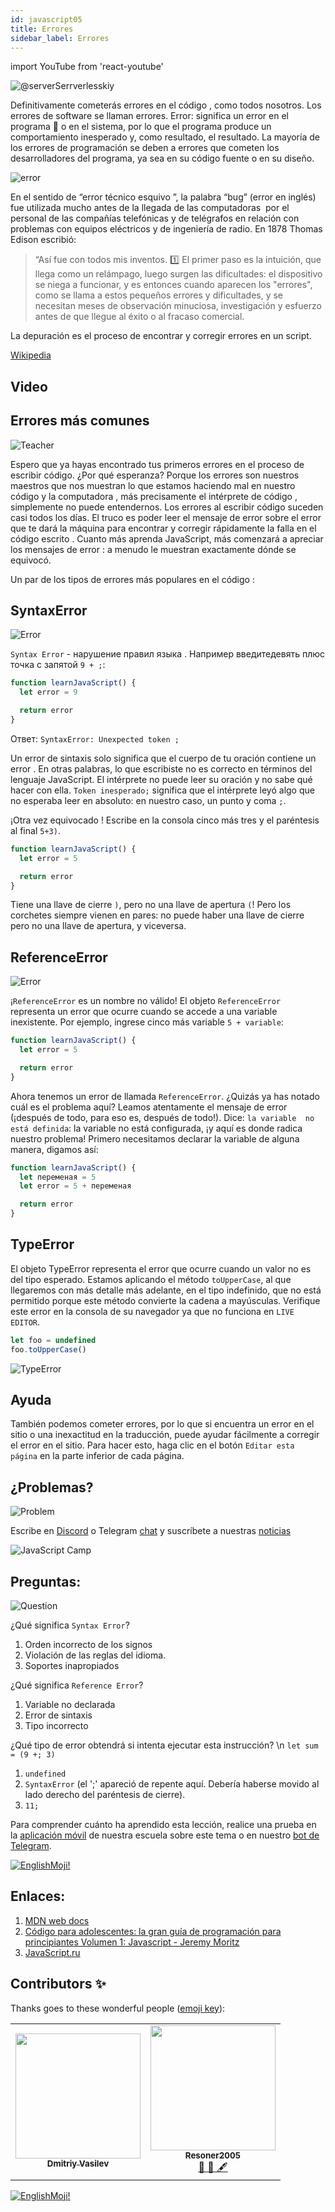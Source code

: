```yaml
---
id: javascript05
title: Errores
sidebar_label: Errores
---
```


import YouTube from 'react-youtube'

![@serverSerrverlesskiy](/img/javascript/headers/05.jpg)

Definitivamente cometerás errores  en el código , como todos nosotros. Los errores de software se llaman errores. Error: significa un error  en el programa 💾 o en el sistema, por lo que el programa produce un comportamiento inesperado y, como resultado, el resultado. La mayoría de los errores de programación  se deben a errores  que cometen los desarrolladores del programa, ya sea en su código fuente  o en su diseño.

![error](https://media.giphy.com/media/1VT3UNeWdijUSMpRL4/giphy.gif)

En el sentido de “error técnico esquivo ”, la palabra “bug” (error en inglés) fue utilizada mucho antes de la llegada de las computadoras     ️ por el personal de las compañías telefónicas y de telégrafos en relación con problemas con equipos eléctricos y de ingeniería de radio. En 1878 Thomas Edison escribió:

> “Así fue con todos mis inventos. 1️⃣ El primer paso es la intuición, que llega como un relámpago, luego surgen las dificultades: el dispositivo se niega a funcionar, y es entonces cuando aparecen los "errores", como se llama a estos pequeños errores y dificultades, y se necesitan meses de observación minuciosa, investigación y esfuerzo antes de que llegue al éxito o al fracaso comercial.

La depuración es el proceso de encontrar y corregir errores  en un script.

[Wikipedia](https://ru.wikipedia.org/wiki/Программная_ошибка)

## Video

<YouTube videoId="xJtVop2fAxg" />

## Errores más comunes

![Teacher](https://media.giphy.com/media/27c3zdaY6eeIAwp7Qi/giphy.gif)

Espero que ya hayas encontrado tus primeros errores  en el proceso de escribir código. ¿Por qué esperanza? Porque los errores  son nuestros maestros que nos muestran lo que estamos haciendo mal en nuestro código  y la computadora     ️, más precisamente el intérprete de código , simplemente no puede entendernos. Los errores al escribir código suceden casi todos los días. El truco es poder leer el mensaje de error  sobre el error  que te dará la máquina    para encontrar y corregir rápidamente la falla en el código escrito . Cuanto más aprenda JavaScript, más comenzará a apreciar los  mensajes de error : a menudo le muestran exactamente dónde se equivocó.

Un par de los tipos de errores más populares  en el código :

## SyntaxError

![Error](https://media.giphy.com/media/TqiwHbFBaZ4ti/giphy.gif)

`Syntax Error` - нарушение правил языка . Например введите ​​​​​девять плюс точка с запятой `9 + ;`:

```jsx live
function learnJavaScript() {
  let error = 9

  return error
}
```

Ответ: `SyntaxError: Unexpected token ;`

Un error de sintaxis  solo significa que el cuerpo de tu oración contiene un error . En otras palabras, lo que escribiste no es correcto en términos del lenguaje   JavaScript. El intérprete no puede leer su oración y no sabe qué hacer con ella. `Token inesperado;` significa que el intérprete leyó algo que no esperaba leer en absoluto: en nuestro caso, un punto y coma `;`.

¡Otra vez equivocado !
Escribe en la consola cinco más tres y el paréntesis al final `5+3)`.

```jsx live
function learnJavaScript() {
  let error = 5

  return error
}
```

Tiene una llave de cierre `)`, pero no una llave de apertura `(`! Pero los corchetes siempre vienen en pares: no puede haber una llave de cierre pero no una llave de apertura, y viceversa.

## ReferenceError

![Error](https://media.giphy.com/media/8L0Pky6C83SzkzU55a/giphy.gif)

¡`ReferenceError` es un nombre no válido! El objeto `ReferenceError` representa un error  que ocurre cuando se accede a una variable inexistente. Por ejemplo, ingrese cinco más variable `5 + variable`:

```jsx live
function learnJavaScript() {
  let error = 5

  return error
}
```

Ahora tenemos un error de llamada `ReferenceError`. ¿Quizás ya has notado cuál es el problema aquí? Leamos atentamente el mensaje de error  (¡después de todo, para eso es, después de todo!). Dice: `la variable  no está definida`: la variable no está configurada, ¡y aquí es donde radica nuestro problema! Primero necesitamos declarar la variable  de alguna manera, digamos así:

```jsx live
function learnJavaScript() {
  let переменая = 5
  let error = 5 + переменая

  return error
}
```

## TypeError

El objeto TypeError representa el error que ocurre cuando un valor no es del tipo esperado. Estamos aplicando el método `toUpperCase`, al que llegaremos con más detalle más adelante, en el tipo indefinido, que no está permitido porque este método convierte la cadena a mayúsculas. Verifique este error en la consola de su navegador ya que no funciona en `LIVE EDITOR`.

```javascript
let foo = undefined
foo.toUpperCase()
```

![TypeError](/img/javascript/25.jpg)

## Ayuda

También podemos cometer errores, por lo que si encuentra un error en el sitio o una inexactitud en la traducción, puede ayudar fácilmente a corregir el error en el sitio. Para hacer esto, haga clic en el botón `Editar esta página` en la parte inferior de cada página.

## ¿Problemas?

![Problem](https://media.giphy.com/media/xTiTnGeUsWOEwsGoG4/giphy.gif)

Escribe en [Discord](https://discord.gg/6GDAfXn) o Telegram [chat](https://t.me/jscampapp) y suscríbete a nuestras [noticias](https://t.me/javascriptapp)

![JavaScript Camp](/img/bandlink.png)

## Preguntas:

![Question](https://media.giphy.com/media/l0HlRnAWXxn0MhKLK/giphy.gif)

¿Qué significa `Syntax Error`?

1. Orden incorrecto de los signos
2. Violación de las reglas del idioma.
3. Soportes inapropiados

¿Qué significa `Reference Error`?

1. Variable no declarada
2. Error de sintaxis
3. Tipo incorrecto

¿Qué tipo de error obtendrá si intenta ejecutar esta instrucción? \n `let sum = (9 +; 3)`

1. `undefined`
2. `SyntaxError` (el ';' apareció de repente aquí. Debería haberse movido al lado derecho del paréntesis de cierre).
3. `11;`

Para comprender cuánto ha aprendido esta lección, realice una prueba en la [aplicación móvil](http://onelink.to/njhc95) de nuestra escuela sobre este tema o en nuestro [bot de Telegram](https://t.me/javascriptcamp_bot).

[![EnglishMoji!](/img/logo/NeuroCoder.png)](https://vk.com/neurocoder)


## Enlaces:

1. [MDN web docs](https://developer.mozilla.org/ru/docs/Web/JavaScript/Data_structures)
2. [Código para adolescentes: la gran guía de programación para principiantes Volumen 1: Javascript - Jeremy Moritz](https://www.amazon.com/Code-Teens-Beginners-Programming-Javascript-ebook/dp/B07FCTLVPC)
3. [JavaScript.ru](https://learn.javascript.ru/types)

## Contributors ✨

Thanks goes to these wonderful people ([emoji key](https://allcontributors.org/docs/en/emoji-key)):

<table>
  <tr>
    <td align="center"><a href="https://fullstackserverless.github.io/"><img src="https://avatars0.githubusercontent.com/u/6774813?v=4?s=200" width="200px;" alt=""/><br /><sub><b>Dmitriy Vasilev</b></sub></a><br /> <a href="https://github.com/gHashTag/react-native-village/commits?author=gHashTag" title="Documentation">  </a></td>
    <td align="center"><a href="https://github.com/Resoner2005"><img src="https://avatars1.githubusercontent.com/u/75675814?v=4?s=200" width="200px;" alt=""/><br /><sub><b>Resoner2005</b></sub></a><br /><a href="https://github.com/gHashTag/react-native-village/issues?q=author%3AResoner2005" title="Bug reports">🐛 🎨 🖋</a></td>
  </tr>
  
</table>

[![EnglishMoji!](/img/logo/NeuroCoder.png)](https://vk.com/neurocoder)

